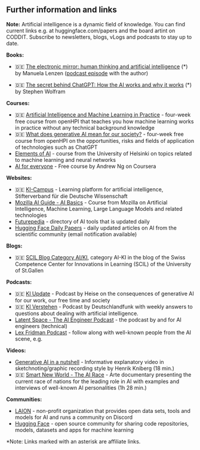 ## Further information and links

**Note:** Artificial intelligence is a dynamic field of knowledge. You can find current links e.g. at huggingface.com/papers and the board artint on CODDIT. Subscribe to newsletters, blogs, vLogs and podcasts to stay up to date.

**Books:**

- 🇩🇪 [The electronic mirror: human thinking and artificial intelligence](https://amzn.to/474vhXX) (*) by Manuela Lenzen ([podcast episode](https://www1.wdr.de/mediathek/audio/wdr5/wdr5-das-philosophische-radio/audio-manuela-lenzen-kuenstliche-intelligenz-100.html) with the author)

- 🇩🇪 [The secret behind ChatGPT: How the AI works and why it works](https://amzn.to/4ao2HUG) (*) by Stephen Wolfram

**Courses:**

- 🇩🇪 [Artificial Intelligence and Machine Learning in Practice](https://open.hpi.de/courses/kipraxis2021) - four-week free course from openHPI that teaches you how machine learning works in practice without any technical background knowledge
- 🇩🇪 [What does generative AI mean for our society?](https://open.hpi.de/courses/kizukunft2023) - four-week free course from openHPI on the opportunities, risks and fields of application of technologies such as ChatGPT
- [Elements of AI](https://course.elementsofai.com/de/) - course from the University of Helsinki on topics related to machine learning and neural networks 
- [AI for everyone](https://www.coursera.org/learn/ai-for-everyone-de) - Free course by Andrew Ng on Coursera

**Websites:**

- 🇩🇪 [KI-Campus](https://www.ki-campus.org) - Learning platform for artificial intelligence, Stifterverband für die Deutsche Wissenschaft
- [Mozilla AI Guide - AI Basics](https://ai-guide.future.mozilla.org/content/ai-basics/) - Course from Mozilla on Artificial Intelligence, Machine Learning, Large Language Models and related technologies 
- [Futurepedia](https://www.futurepedia.io/) - directory of AI tools that is updated daily
- [Hugging Face Daily Papers](https://huggingface.co/papers) - daily updated articles on AI from the scientific community (email notification available)

**Blogs:**

- 🇩🇪 [SCIL Blog Category AI/KI](https://www.scil.ch/tag/ai-ki/), category AI-KI in the blog of the Swiss Competence Center for Innovations in Learning (SCIL) of the University of St.Gallen

**Podcasts:**

- 🇩🇪 [KI Update](https://kiupdate.podigee.io/) - Podcast by Heise on the consequences of generative AI for our work, our free time and society
- 🇩🇪 [KI Verstehen](https://www.deutschlandfunk.de/ki-verstehen-102.html) - Podcast by Deutschlandfunk with weekly answers to questions about dealing with artificial intelligence.
- [Latent Space - The AI Engineer Podcast](https://www.latent.space/podcast) - the podcast by and for AI engineers (technical)
- [Lex Fridman Podcast](https://lexfridman.com/podcast/) - follow along with well-known people from the AI scene, e.g.

**Videos:**

- [Generative AI in a nutshell](https://www.youtube.com/watch?v=2IK3DFHRFfw) - Informative explanatory video in sketchnoting/graphic recording style by Henrik Kniberg (18 min.)
- 🇩🇪 [Smart New World - The AI Race](https://www.arte.tv/de/videos/115067-000-A/schlaue-neue-welt-das-ki-wettrennen/) - Arte documentary presenting the current race of nations for the leading role in AI with examples and interviews of well-known AI personalities (1h 28 min.)

**Communities:**

- [LAION](https://laion.ai) - non-profit organization that provides open data sets, tools and models for AI and runs a community on Discord
- [Hugging Face](https://huggingface.co/) - open source community for sharing code repositories, models, datasets and apps for machine learning

*Note: Links marked with an asterisk are affiliate links. 
